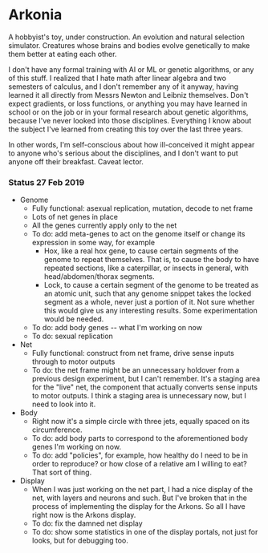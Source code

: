 # Arkonia
A hobbyist's toy, under construction. An evolution and natural selection simulator.
Creatures whose brains and bodies evolve genetically to make them better at eating each other.

I don't have any formal training with AI or ML or genetic algorithms, or any of this
stuff. I realized that I hate math after linear algebra and two semesters of calculus,
and I don't remember any of it anyway, having learned it all directly from Messrs Newton and
Leibniz themselves. Don't expect gradients, or loss functions, or anything you may have learned in school
or on the job or in your formal research about genetic algorithms, because I've never
looked into those disciplines. Everything I know about the subject I've learned from
creating this toy over the last three years.

In other words, I'm self-conscious about how ill-conceived it might appear to anyone who's
serious about the disciplines, and I don't want to put anyone off their breakfast. Caveat lector.

### Status 27 Feb 2019
* Genome
  * Fully functional: asexual replication, mutation, decode to net frame
  * Lots of net genes in place
  * All the genes currently apply only to the net
  * To do: add meta-genes to act on the genome itself or change its expression in some way, for example
    * Hox, like a real hox gene, to cause certain segments of the genome to repeat themselves.
    That is, to cause the body to have repeated sections, like a caterpillar, or insects in
    general, with head/abdomen/thorax segments.
    * Lock, to cause a certain segment of the genome to be treated as an atomic unit, such that
    any genome snippet takes the locked segment as a whole, never just a portion of it. Not sure
    whether this would give us any interesting results. Some experimentation would be needed.
  * To do: add body genes -- what I'm working on now
  * To do: sexual replication 
* Net
  * Fully functional: construct from net frame, drive sense inputs through to motor outputs
  * To do: the net frame might be an unnecessary holdover from a previous design experiment,
  but I can't remember. It's a staging area for the "live" net, the component that actually
  converts sense inputs to motor outputs. I think a staging area is unnecessary now, but I
  need to look into it.
* Body
  * Right now it's a simple circle with three jets, equally spaced on its circumference.
  * To do: add body parts to correspond to the aforementioned body genes I'm working on now.
  * To do: add "policies", for example, how healthy do I need to be in order to reproduce? or
  how close of a relative am I willing to eat? That sort of thing.
* Display
  * When I was just working on the net part, I had a nice display of the net, with layers and
  neurons and such. But I've broken that in the process of implementing the display for the Arkons.
  So all I have right now is the Arkons display.
  * To do: fix the damned net display
  * To do: show some statistics in one of the display portals, not just for looks, but for debugging too.

